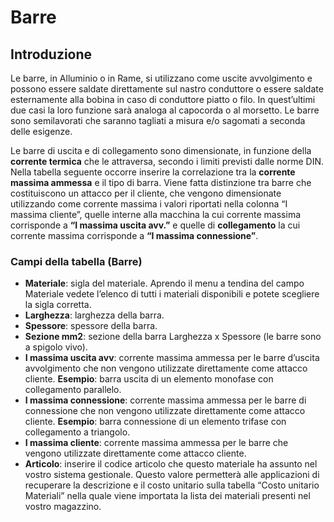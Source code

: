 # Barre

## Introduzione
Le barre, in Alluminio o in Rame, si utilizzano come uscite avvolgimento e possono essere saldate direttamente sul nastro conduttore o essere saldate esternamente alla bobina in caso di conduttore piatto o filo. In quest’ultimi due casi la loro funzione sarà analoga al capocorda o al morsetto. Le barre sono semilavorati che saranno tagliati a misura e/o sagomati a seconda delle esigenze.

Le barre di uscita e di collegamento sono dimensionate, in funzione della **corrente termica** che le attraversa, secondo i limiti previsti dalle norme DIN.
Nella tabella seguente occorre inserire la correlazione tra la **corrente massima ammessa** e il tipo di barra.
Viene fatta distinzione tra barre che costituiscono un attacco per il cliente, che vengono dimensionate utilizzando come corrente massima i valori riportati nella colonna “I massima cliente”, quelle interne alla macchina la cui corrente massima corrisponde a **“I massima uscita avv.”** e quelle di **collegamento** la cui corrente massima corrisponde a **“I massima connessione”**.

### Campi della tabella (Barre)
- **Materiale**: sigla del materiale. Aprendo il menu a tendina del campo Materiale vedete l’elenco di tutti i materiali disponibili e potete scegliere la sigla corretta.
- **Larghezza**: larghezza della barra.
- **Spessore**: spessore della barra.
- **Sezione mm2**: sezione della barra Larghezza x Spessore (le barre sono a spigolo vivo). 
- **I massima uscita avv**: corrente massima ammessa per le barre d’uscita avvolgimento che non vengono utilizzate direttamente come attacco cliente. 
**Esempio**: barra uscita di un elemento monofase con collegamento parallelo.
- **I massima connessione**: corrente massima ammessa per le barre di connessione che non vengono utilizzate direttamente come attacco cliente.
**Esempio**: barra connessione di un elemento trifase con collegamento a triangolo. 
- **I massima cliente**: corrente massima ammessa per le barre che vengono utilizzate direttamente come attacco cliente.
- **Articolo**: inserire il codice articolo che questo materiale ha assunto nel vostro sistema gestionale. Questo valore permetterà alle applicazioni di recuperare la descrizione e il costo unitario sulla tabella “Costo unitario Materiali” nella quale viene importata la lista dei materiali presenti nel vostro magazzino.

